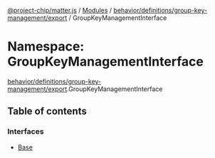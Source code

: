 [@project-chip/matter.js](../README.md) / [Modules](../modules.md) / [behavior/definitions/group-key-management/export](behavior_definitions_group_key_management_export.md) / GroupKeyManagementInterface

# Namespace: GroupKeyManagementInterface

[behavior/definitions/group-key-management/export](behavior_definitions_group_key_management_export.md).GroupKeyManagementInterface

## Table of contents

### Interfaces

- [Base](../interfaces/behavior_definitions_group_key_management_export.GroupKeyManagementInterface.Base.md)
